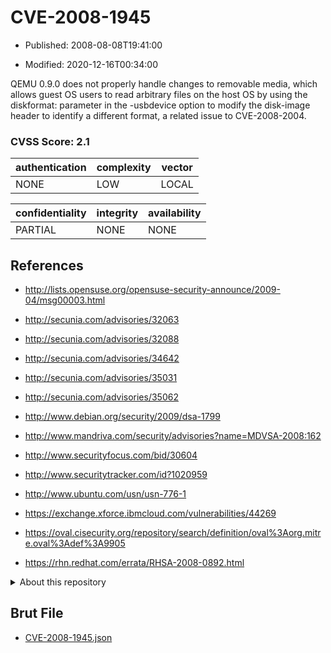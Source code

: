 # CVE-2008-1945

- Published: 2008-08-08T19:41:00

- Modified: 2020-12-16T00:34:00

QEMU 0.9.0 does not properly handle changes to removable media, which allows guest OS users to read arbitrary files on the host OS by using the diskformat: parameter in the -usbdevice option to modify the disk-image header to identify a different format, a related issue to CVE-2008-2004.

### CVSS Score: **2.1**

| authentication | complexity | vector |
| --- | --- | --- |
| NONE | LOW | LOCAL |

| confidentiality | integrity | availability |
| --- | --- | --- |
| PARTIAL | NONE | NONE |

## References

* http://lists.opensuse.org/opensuse-security-announce/2009-04/msg00003.html

* http://secunia.com/advisories/32063

* http://secunia.com/advisories/32088

* http://secunia.com/advisories/34642

* http://secunia.com/advisories/35031

* http://secunia.com/advisories/35062

* http://www.debian.org/security/2009/dsa-1799

* http://www.mandriva.com/security/advisories?name=MDVSA-2008:162

* http://www.securityfocus.com/bid/30604

* http://www.securitytracker.com/id?1020959

* http://www.ubuntu.com/usn/usn-776-1

* https://exchange.xforce.ibmcloud.com/vulnerabilities/44269

* https://oval.cisecurity.org/repository/search/definition/oval%3Aorg.mitre.oval%3Adef%3A9905

* https://rhn.redhat.com/errata/RHSA-2008-0892.html

<details>
<summary>About this repository</summary> 

  This repository is part of the project [Live Hack CVE](https://github.com/Live-Hack-CVE). Main website can be found [www.live-hack.org](https://www.live-hack.org) 
  
  Made by [Sn0wAlice](https://github.com/Sn0wAlice) for the people that care about security and need to have a feed of the latest CVEs. Hope you enjoy it, don't forget to star the repo and follow me on [Twitter](https://twitter.com/Sn0wAlice) and [Github](https://github.com/Sn0wAlice). And that is my [personnal website](https://www.alice-snow.me/)

  - [Home Page](https://github.com/Live-Hack-CVE)
  - [Framework](https://github.com/Live-Hack-CVE/cve-framework)
  - [CVE database](https://github.com/Live-Hack-CVE/full_database)
  - [Changelog](https://github.com/Live-Hack-CVE/Changelog)
</details>

## Brut File

* [CVE-2008-1945.json](https://raw.githubusercontent.com/Live-Hack-CVE/full_database/main/cves/2008/CVE-2008-1945.json)

